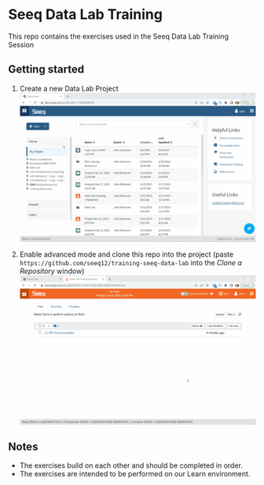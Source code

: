 # Seeq Data Lab Training
This repo contains the exercises used in the Seeq Data Lab Training Session

## Getting started
1. Create a new Data Lab Project
![](images/new_sdl_project.gif)

2. Enable advanced mode and clone this repo into the project (paste `https://github.com/seeq12/training-seeq-data-lab` into the _Clone a Repository_ window)
![](images/clone_repo.gif)

## Notes
- The exercises build on each other and should be completed in order.
- The exercises are intended to be performed on our Learn environment.

